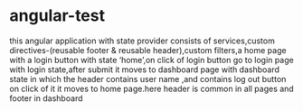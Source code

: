 # angular-test
this angular application with state provider  consists of services,custom directives-(reusable footer &amp; reusable header),custom filters,a home page with a login button with state ‘home’,on click of login button  go to login page with login state,after submit it moves to dashboard page with dashboard state in which the header contains user name ,and contains log out button on click of it it moves to home page.here header is common in all pages and footer in dashboard
